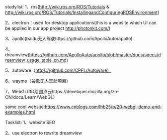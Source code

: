 studylist:
1、ros(http://wiki.ros.org/ROS/Tutorials & http://wiki.ros.org/ROS/Tutorials/InstallingandConfiguringROSEnvironment)

2、electron：used for desktop applications(this is a website which UI can be applied in our app project http://photonkit.com/)

3、apollo(baidu无人驾驶https://github.com/ApolloAuto/apollo)

4、dreamview(https://github.com/ApolloAuto/apollo/blob/master/docs/specs/dreamview_usage_table_cn.md)

5、autoware（https://github.com/CPFL/Autoware）

6、waymo（谷歌无人驾驶项目）

7、WebGL(3D绘图点云https://developer.mozilla.org/zh-CN/docs/Learn/WebGL)

some cool website:https://www.cnblogs.com/lhb25/p/20-webgl-demo-and-examples.html


Tasklist:
1、website SEO

2、use electron to rewrite dreamview
